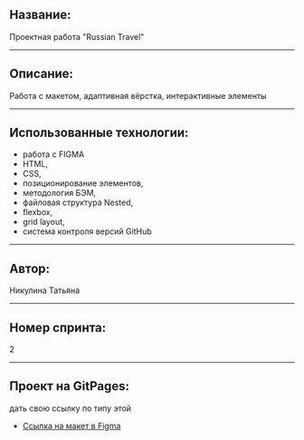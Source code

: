 ## Название:

Проектная работа "Russian Travel"

---

## Описание:

Работа с макетом, адаптивная вёрстка, интерактивные элементы

---

## Использованные технологии:

- работа с FIGMA
- HTML,
- CSS,
- позиционирование элементов,
- методология БЭМ,
- файловая структура Nested,
- flexbox,
- grid layout,
- система контроля версий GitHub

---

## Автор:

Никулина Татьяна

---

## Номер спринта:

2

---

## Проект на GitPages:

дать свою ссылку по типу этой

- [Ссылка на макет в Figma](https://www.figma.com/file/5S2WSbEFL6awjVWJ0NWL8Q/Sprint-3_-Russia-_-desktop-mobile?node-id=28503%3A0)
